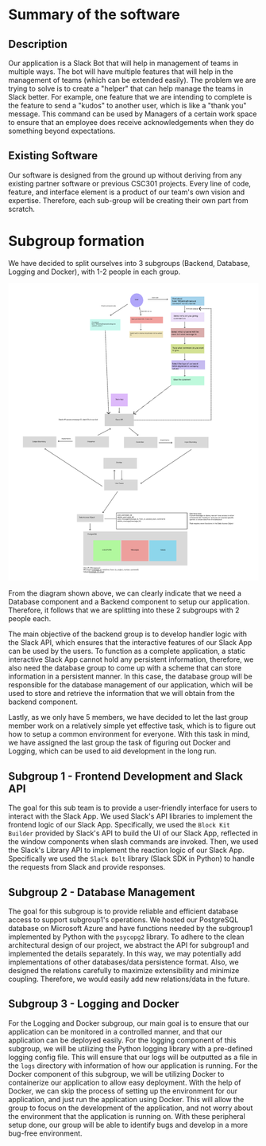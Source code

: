 # Summary of the software

## Description

Our application is a Slack Bot that will help in management of teams in multiple ways. The bot will have multiple features that will help in the management of teams (which can be extended easily).
The problem we are trying to solve is to create a "helper" that can help manage the teams in Slack better.
For example, one feature that we are intending to complete is the feature to send a "kudos" to another user, which is like a "thank you" message.
This command can be used by Managers of a certain work space to ensure that an employee does receive acknowledgements when they do something beyond expectations.

## Existing Software

Our software is designed from the ground up without deriving from any existing partner software or previous CSC301 projects. Every line of code, feature, and interface element is a product of our team's own vision and expertise. Therefore, each sub-group will be creating their own part from scratch.

# Subgroup formation

We have decided to split ourselves into 3 subgroups (Backend, Database, Logging and Docker), with 1-2 people in each group. 

[//]: # (I'm not sure if we will use this diagram, but I will just put it here for now)
![Diagram flow](../D1/Frame.jpg)

From the diagram shown above, we can clearly indicate that we need a Database component and a Backend component to setup our application.
Therefore, it follows that we are splitting into these 2 subgroups with 2 people each. 

The main objective of the backend group is to develop handler logic with the Slack API, which ensures that the interactive features of our Slack App can be used by the users. 
To function as a complete application, a static interactive Slack App cannot hold any persistent information, therefore, we also need the database group to come up with a scheme that can store information in a persistent manner.
In this case, the database group will be responsible for the database management of our application, which will be used to store and retrieve the information that we will obtain from the backend component.

Lastly, as we only have 5 members, we have decided to let the last group member work on a relatively simple yet effective task, which is to figure out how to setup a common environment for everyone. 
With this task in mind, we have assigned the last group the task of figuring out Docker and Logging, which can be used to aid development in the long run. 

## Subgroup 1 - Frontend Development and Slack API

The goal for this sub team is to provide a user-friendly interface for users to interact with the Slack App.
We used Slack's API libraries to implement the frontend logic of our Slack App. Specifically, we used the `Block Kit Builder` provided by Slack's API to build the UI of our Slack App, reflected in the window components when slash commands are invoked.
Then, we used the Slack's Library API to implement the reaction logic of our Slack App. Specifically we used the `Slack Bolt` library (Slack SDK in Python) to handle the requests from Slack and provide responses.

## Subgroup 2 - Database Management

The goal for this subgroup is to provide reliable and efficient database access to support subgroup1's operations.
We hosted our PostgreSQL database on Microsoft Azure and have functions needed by the subgroup1 implemented by Python with the `psycopg2` library.
To adhere to the clean architectural design of our project, we abstract the API for subgroup1 and implemented the details separately. In this way, we may potentially add implementations of other databases/data persistence format.
Also, we designed the relations carefully to maximize extensibility and minimize coupling. Therefore, we would easily add new relations/data in the future.

## Subgroup 3 - Logging and Docker

For the Logging and Docker subgroup, our main goal is to ensure that our application can be monitored in a controlled manner, and that our application can be deployed easily.
For the logging component of this subgroup, we will be utilizing the Python logging library with a pre-defined logging config file. This will ensure that our logs will be outputted as a file in the `logs` directory with information of how our application is running. 
For the Docker component of this subgroup, we will be utilizing Docker to containerize our application to allow easy deployment. With the help of Docker, we can skip the process of setting up the environment for our application, and just run the application using Docker. 
This will allow the group to focus on the development of the application, and not worry about the environment that the application is running on. 
With these peripheral setup done, our group will be able to identify bugs and develop in a more bug-free environment. 
